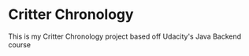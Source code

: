 # Critter Chronology

This is my Critter Chronology project based off Udacity's Java Backend course
